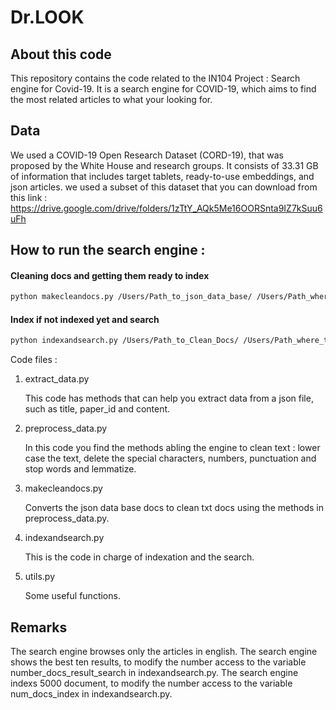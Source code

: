 # Dr.LOOK

## About this code

This repository contains the code related to the IN104 Project :  Search engine for Covid-19.
It is a search engine for COVID-19, which aims to find the most related articles to what your looking for.


## Data

We used a COVID-19 Open Research Dataset (CORD-19), that was proposed by the White House
and research groups. It consists of 33.31 GB of information that includes target
tablets, ready-to-use embeddings, and json articles.
we used a subset of this dataset that you can download from this link : https://drive.google.com/drive/folders/1zTtY_AQk5Me16OORSnta9IZ7kSuu6uFh

## How to run the search engine :

#### Cleaning docs and getting them ready to index

```bash
python makecleandocs.py /Users/Path_to_json_data_base/ /Users/Path_where_to_save_clean_docs/

```
#### Index if not indexed yet and search

```bash
python indexandsearch.py /Users/Path_to_Clean_Docs/ /Users/Path_where_to_save_index/ "keywords you're looking for"

```

Code files :

1. extract_data.py

    This code has methods that can help you extract data from a json file, such as title, paper_id and content.

    
 2. preprocess_data.py
    
    In this code  you find the methods abling the engine to clean text : lower case the text, delete the special characters, numbers, punctuation and stop words and lemmatize.

    
 3. makecleandocs.py

    Converts the json data base docs to clean txt docs using the methods in preprocess_data.py.
    
 4. indexandsearch.py
 
    This is the code in charge of indexation and the search.
    
 5. utils.py
 
    Some useful functions.


## Remarks
The search engine browses only the articles in english.
The search engine shows the best ten results, to modify the number access to the variable number_docs_result_search in indexandsearch.py.
The search engine indexs 5000 document, to modify the number access to the variable num_docs_index in indexandsearch.py.
